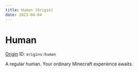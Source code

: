 ```yaml
---
title: Human (Origin)
date: 2021-04-04
---
```


# Human

[Origin](../misc/origins.md) ID: `origins:human`

A regular human. Your ordinary Minecraft experience awaits.
